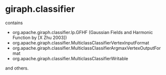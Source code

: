 # giraph.classifier

contains

- org.apache.giraph.classifier.lp.GFHF (Gaussian Fields and Harmonic Function by [X Zhu 2003])
- org.apache.giraph.classifier.MulticlassClassifierVertexInputFormat
- org.apache.giraph.classifier.MulticlassClassifierArgmaxVertexOutputFormat
- org.apache.giraph.classifier.MulticlassClassifierWritable

and others.
